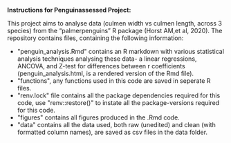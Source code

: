 **Instructions for Penguinassessed Project:**

This project aims to analyse data (culmen width vs culmen length, across 3 species) from the “palmerpenguins” R package (Horst AM,et al, 2020). The repository contains files, containing the following information:
- "penguin_analysis.Rmd" contains an R markdown with various statistical analysis techniques analysing these data- a linear regressions, ANCOVA, and Z-test for differences between r coefficients (penguin_analysis.html, is a rendered version of the Rmd file). 
- "functions", any functions used in this code are saved in seperate R files. 
- "renv.lock" file contains all the package dependencies required for this code, use "renv::restore()" to instate all the package-versions required for this code. 
- "figures" contains all figures produced in the .Rmd code.
- "data" contains all the data used, both raw (unedited) and clean (with formatted column names), are saved as csv files in the data folder. 

